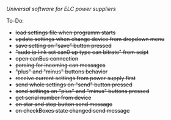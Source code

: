 *Universal software for ELC power suppliers* 

To-Do:
- ~~load settings file when programm starts~~
- ~~update settings when change device from dropdown menu~~
- ~~save setting on "save" button pressed~~
- ~~"sudo ip link set can0 up type can bitrate" from scipt~~ 
- ~~open canBus connection~~
- ~~parsing for incoming can messages~~
- ~~"plus" and "minus" buttons behavior~~
- ~~receive current settings from power supply first~~
- ~~send whole settings on "send" button pressed~~
- ~~send settings on "plus" and "minus" buttons pressed~~
- ~~get serial number from device~~
- ~~on star and stop button send message~~
- ~~on checkBoxes state changed send message~~
